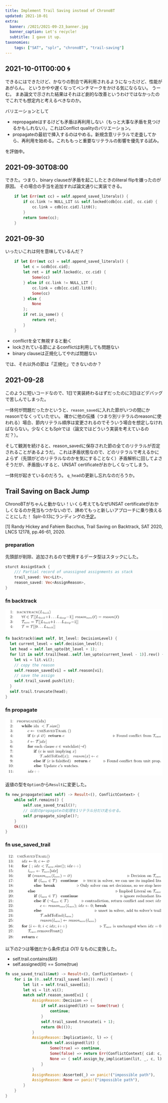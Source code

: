 ```yaml
---
title: Implement Trail Saving instead of ChronoBT
updated: 2021-10-01
extra:
  banner: /2021/2021-09-23_banner.jpg
  banner_caption: Let's recycle!
  subtitle: I gave it up.
taxonomies:
    tags: ["SAT", "splr", "chronoBT", "trail-saving"]
---
```

## 2021-10-01T00:00 &#127744;

できるにはできたけど、かなりの割合で再利用されるようになったけど、性能があがらん。
というかやや遅くなってベンチマークをかける気にならない。
うーむ。
まあ論文で示された結果はそれほど劇的な改善というわけではなかったのでこれでも想定内と考えるべきなのか。

バリエーションとして

- repropagateはするけども矛盾は再利用しない（もっと大事な矛盾を見つけるかもしれない）。これはConflict qualityのバリエーション。
- propagateの最初で挿入するのはやめる。新規含意リテラルで走査してから、再利用を始める。これももっと重要なリテラルの影響を優先する試み。

を評価中。

## 2021-09-30T08:00

できた。つまり、binary clauseが矛盾を起こしたときのliteral flipを嫌ったのが原因。
その場合の手当を追加すれば論文通りに実装できる。

```rust
    if let Err(mut cc) = self.append_saved_literals() {
        if cc.link != NULL_LIT && self.locked(cdb[cc.cid], cc.cid) {
            cc.link = cdb[cc.cid].lit0();
        }
        return Some(cc);
    }
```

## 2021-09-30

いったいこれは何を意味しているんだ？

```rust
    if let Err(mut cc) = self.append_saved_literals() {
        let c = &cdb[cc.cid];
        let ret = if self.locked(c, cc.cid) {
            Some(cc)
        } else if cc.link != NULL_LIT {
            cc.link = cdb[cc.cid].lit0();
            Some(cc)
        } else {
            None
        };
        if ret.is_some() {
            return ret;
        }
    }
```

- conflictを全て無視すると動く
- lockされている節によるconflictは利用しても問題ない
- binary clauseは正規化してやれば問題ない

では、それ以外の節は「正規化」できないのか？

## 2021-09-28

このように短いコードなので、1日で実装終わるはずだったのに3日ほどデバッグで苦しんでしまった。

一体何が問題だったかというと、`reason_saved`に入れた節がいつの間にかreasonでなくっていたせい。
確かに他の伝播（つまり別リテラルのreasonに使われる）場合、節内リテラル順序は変更されるのでそういう場合を想定しなければならない。少なくともSplrでは（論文ではどういう実装を考えているのだ？）。

そして観測を続けると、reason_savedに保存された節の全てのリテラルが否定されることがあるようだ。
これは矛盾状態なので、どのリテラルで考えるかによらず（先頭がどのリテラルなのかを気にすることなく）矛盾解析に回してよさそうだが、矛盾扱いすると、UNSAT certificateがおかしくなってしまう。

一体何が起きているのだろう。
`q_head`の更新し忘れなのだろうか。

## Trail Saving on Back Jump

ChronoBTがちゃんと動かない！いくら考えてもなぜUNSAT certificateがおかしくなるのか見当もつかないので、諦めてもっと新しいアプローチに乗り換えることにした！
Splr-0.13にランディングの[予定](https://github.com/shnarazk/splr/pull/144)。


[1] Randy Hickey and Fahiem Bacchus, Trail Saving on Backtrack, SAT 2020, LNCS 12178, pp.46-61, 2020.

### preparation

先頭部が削除、追加されるので使用するデータ型はスタックにした。

```rust
sturct AssignStack {
    /// Partial record of unassigned assignments as stack
    trail_saved: Vec<Lit>,
    reason_saved: Vec<AssignReason>,
}
```

### fn backtrack

![](/2021/2021-09-23_Backtrack.png)

```rust
fn backtrack(&mut self, bt_level: DecisionLevel) {
  let current_level = self.decision_level();
  let head = self.len_upto(bt_level + 1);
  for lit in self.trail[head..self.len_upto(current_level - 1)].rev() {
    let vi = lit.vi();
    // copy the reason
    self.reason_saved[vi] = self.reason[vi];
    // save the assign
    self.trail_saved.push(lit);
  }
  self.trail.truncate(head);
}
```

### fn propagate

![](/2021/2021-09-23_Propagate.png)

返値の型を`Option`から`Result`に変更した。

```rust
fn new_propagate(&mut self) -> Result<(), ConflictContext> {
    while self.remains() {
        self.use_saved_trail()?;
        // 以前のpropagateの処理を1リテラル分だけ走らせる。
        self.propagate_single()?;
    }
    Ok(())
}
```
### fn use_saved_trail

![](/2021/2021-09-23_UseSavedTrail.png)

以下の2つは等価だから条件式は <i>O(1)</i> なものに変換した。
- self.trail.contains(&lit)
- self.assigned(lit) == Some(true)

```rust
fn use_saved_trail(&mut) -> Result<(), ConflictContext> {
    for i in (0..self.trail_saved.len()).rev() {
        let lit = self.trail_saved[i];
        let vi = lit.vi();
        match self.reason_saved[vi] {
            AssignReason::Decision => {
                if self.assigned(lit) == Some(true) {
                    continue;
                }
                self.trail_saved.truncate(i + 1);
                return Ok(());
            }
            AssignReason::Implication(c, l) => {
                match self.assigned(lit) {
                    Some(true) => continue,
                    Some(false) => return Err(ConflictContext{ cid: c, link: l}),
                    None => { self.assign_by_implication(lit, _, c, l) }
                }
            }
            AssignReason::Asserted(_) => panic!("impossible path"),
            AssignReason::None => panic!("impossible path"),
        }
    }
}
```
